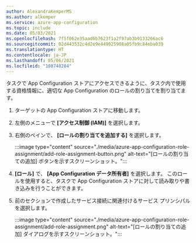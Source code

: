 ```yaml
---
author: AlexandraKemperMS
ms.author: alkemper
ms.service: azure-app-configuration
ms.topic: include
ms.date: 05/03/2021
ms.openlocfilehash: 7f5f062e35aad6b7623f1a2f97ab3b9133266ac6
ms.sourcegitcommit: 02d443532c4d2e9e449025908a05fb9c84eba039
ms.translationtype: HT
ms.contentlocale: ja-JP
ms.lasthandoff: 05/06/2021
ms.locfileid: "108748284"
---
```

タスクで App Configuration ストアにアクセスできるように、タスク内で使用する資格情報に、適切な App Configuration のロールの割り当てを割り当てます。

1. ターゲットの App Configuration ストアに移動します。 
1. 左側のメニューで **[アクセス制御 (IAM)]** を選択します。
1. 右側のペインで、 **[ロールの割り当てを追加する]** を選択します。
    
    :::image type="content" source="./media/azure-app-configuration-role-assignment/add-role-assignment-button.png" alt-text="[ロールの割り当ての追加] ボタンを示すスクリーンショット。":::

1. **[ロール]** で、 **[App Configuration データ所有者]** を選択します。 このロールを使用すると、タスクで App Configuration ストアに対して読み取りや書き込みを行うことができます。 
1. 前のセクションで作成したサービス接続に関連付けるサービス プリンシパルを選択します。

    :::image type="content" source="./media/azure-app-configuration-role-assignment/add-role-assignment.png" alt-text="[ロールの割り当ての追加] ダイアログを示すスクリーンショット。":::
